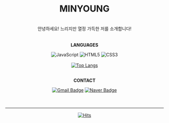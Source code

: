 

<div align=center>
  <h1> MINYOUNG </h1>

<br> 안녕하세요! 느리지만 열정 가득한 저를 소개합니다!
<br>
<br>
<br>
__LANGUAGES__
<br>

![JavaScript](https://img.shields.io/badge/javascript-F7DF1E.svg?&style=for-the-badge&logo=javascript&logoColor=white)
![HTML5](https://img.shields.io/badge/html5-%23E34F26.svg?style=for-the-badge&logo=html5&logoColor=white) 
![CSS3](https://img.shields.io/badge/css3-%231572B6.svg?style=for-the-badge&logo=css3&logoColor=white)<br><br>
[![Top Langs](https://github-readme-stats.vercel.app/api/top-langs/?username=FROM-minyoung&layout=compact)](https://github.com/깃minyuet/github-readme-stats) 
<br>
<br>

  
__CONTACT__
<br>
  

[![Gmail Badge](https://img.shields.io/badge/Gmail-d14836?style=for-the-badge&logo=Gmail&logoColor=white&link=mailto:918liter@gmail.com)](mailto:918liter@gmail.com)
[![Naver Badge](https://img.shields.io/badge/Naver-03C75A?style=for-the-badge&logo=Naver&logoColor=white&link=mailto:918gram@naver.com)](mailto:918gram@naver.com)
<br><br><br>
<hr>

</div>


<!--

노션 : [![Notion](https://img.shields.io/badge/Notion-%23000000.svg?style=for-the-badge&logo=notion&logoColor=white&link=https://soo-vely-dev.tistory.com/)](https://soo-vely-dev.tistory.com/)

__PROBLEM SOLVING__ 
<br>
<br>
[![Solved.ac프로필](http://mazassumnida.wtf/api/v2/generate_badge?boj=minyuet)](https://solved.ac/minyuet)

**minyuet/minyuet** is a ✨ _special_ ✨ repository because its `README.md` (this file) appears on your GitHub profile.

Here are some ideas to get you started:

- 🔭 I’m currently working on ...
- 🌱 I’m currently learning ...
- 👯 I’m looking to collaborate on ...
- 🤔 I’m looking for help with ...
- 💬 Ask me about ...
- 📫 How to reach me: ...
- 😄 Pronouns: ...
- ⚡ Fun fact: ...
![Python](https://img.shields.io/badge/python-3670A0?style=for-the-badge&logo=python&logoColor=ffdd54) 

-->


<div align=center>


[![Hits](https://hits.seeyoufarm.com/api/count/incr/badge.svg?url=https%3A%2F%2Fgithub.com%2Fminyuet&count_bg=%23C695FF&title_bg=%23555555&icon=&icon_color=%23E7E7E7&title=HI!&edge_flat=false)](https://hits.seeyoufarm.com)

</div>

